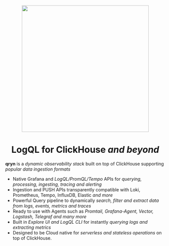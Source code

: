 <br />
<p id=logo align="center">
    <img src="https://user-images.githubusercontent.com/1423657/50496835-404e6480-0a33-11e9-87a4-aebb71a668a7.gif" width=400 />
</p>

<p id=start align="center">
<h1 align="center">LogQL for ClickHouse <i>and beyond</i></h1>
</p>

**qryn** is a _dynamic observability stack_ built on top of ClickHouse supporting _popular data ingestion formats_

* Native Grafana and _LogQL/PromQL/Tempo_ APIs for _querying, processing, ingesting, tracing and alerting_
* Ingestion and PUSH APIs transparently compatible with Loki, Prometheus, Tempo, InfluxDB, Elastic _and more_
* Powerful Query pipeline to dynamically _search, filter and extract data from logs, events, metrics and traces_
* Ready to use with Agents such as _Promtail, Grafana-Agent, Vector, Logstash, Telegraf and many more_
* Built in _Explore UI and LogQL CLI_ for instantly _querying logs and extracting metrics_
* Designed to be Cloud native for _serverless and stateless operations_ on top of ClickHouse.

